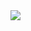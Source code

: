 <a href="https://github-readme-stats.vercel.app/api?username=keien-nishikawa&count_private=true&show_icons=true&theme=highcontrast">
  <img align="center" src="https://github-readme-stats.vercel.app/api?username=keien-nishikawa&count_private=true&show_icons=true&theme=highcontrast" />
</a>
</br>
</br>
